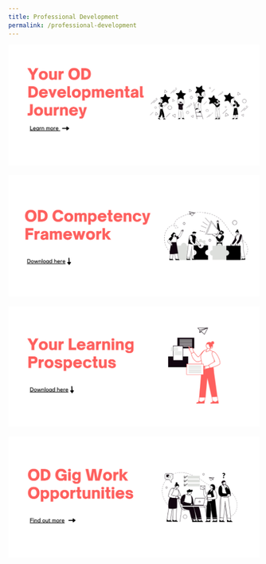 ```yaml
---
title: Professional Development
permalink: /professional-development
---
```

![Alt text for image on Isomer site](/images/OD%20journey.png)<br><Br>![Alt text for image on Isomer site](/images/Competency.jpg)<br><br>![Alt text for image on Isomer site](/images/Prospectus.jpg)<br><br>![Alt text for image on Isomer site](/images/Gig%20work.jpg)